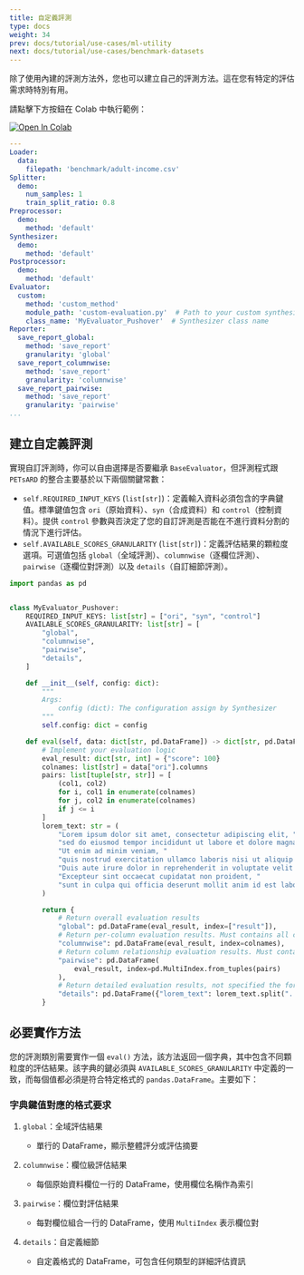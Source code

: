```yaml
---
title: 自定義評測
type: docs
weight: 34
prev: docs/tutorial/use-cases/ml-utility
next: docs/tutorial/use-cases/benchmark-datasets
---
```



除了使用內建的評測方法外，您也可以建立自己的評測方法。這在您有特定的評估需求時特別有用。

請點擊下方按鈕在 Colab 中執行範例：

[![Open In Colab](https://colab.research.google.com/assets/colab-badge.svg)](https://colab.research.google.com/github/nics-tw/petsard/blob/main/demo/custom-evaluation.ipynb)

```yaml
---
Loader:
  data:
    filepath: 'benchmark/adult-income.csv'
Splitter:
  demo:
    num_samples: 1
    train_split_ratio: 0.8
Preprocessor:
  demo:
    method: 'default'
Synthesizer:
  demo:
    method: 'default'
Postprocessor:
  demo:
    method: 'default'
Evaluator:
  custom:
    method: 'custom_method'
    module_path: 'custom-evaluation.py'  # Path to your custom synthesizer
    class_name: 'MyEvaluator_Pushover'  # Synthesizer class name
Reporter:
  save_report_global:
    method: 'save_report'
    granularity: 'global'
  save_report_columnwise:
    method: 'save_report'
    granularity: 'columnwise'
  save_report_pairwise:
    method: 'save_report'
    granularity: 'pairwise'
...
```

## 建立自定義評測

實現自訂評測時，你可以自由選擇是否要繼承 `BaseEvaluator`，但評測程式跟 `PETsARD` 的整合主要基於以下兩個關鍵常數：

- `self.REQUIRED_INPUT_KEYS` (`list[str]`)：定義輸入資料必須包含的字典鍵值。標準鍵值包含 `ori`（原始資料）、`syn`（合成資料）和 `control`（控制資料）。提供 `control` 參數與否決定了您的自訂評測是否能在不進行資料分割的情況下進行評估。
- `self.AVAILABLE_SCORES_GRANULARITY` (`list[str]`)：定義評估結果的顆粒度選項。可選值包括 `global`（全域評測）、`columnwise`（逐欄位評測）、`pairwise`（逐欄位對評測）以及 `details`（自訂細節評測）。

```python
import pandas as pd


class MyEvaluator_Pushover:
    REQUIRED_INPUT_KEYS: list[str] = ["ori", "syn", "control"]
    AVAILABLE_SCORES_GRANULARITY: list[str] = [
        "global",
        "columnwise",
        "pairwise",
        "details",
    ]

    def __init__(self, config: dict):
        """
        Args:
            config (dict): The configuration assign by Synthesizer
        """
        self.config: dict = config

    def eval(self, data: dict[str, pd.DataFrame]) -> dict[str, pd.DataFrame]:
        # Implement your evaluation logic
        eval_result: dict[str, int] = {"score": 100}
        colnames: list[str] = data["ori"].columns
        pairs: list[tuple[str, str]] = [
            (col1, col2)
            for i, col1 in enumerate(colnames)
            for j, col2 in enumerate(colnames)
            if j <= i
        ]
        lorem_text: str = (
            "Lorem ipsum dolor sit amet, consectetur adipiscing elit, "
            "sed do eiusmod tempor incididunt ut labore et dolore magna aliqua. "
            "Ut enim ad minim veniam, "
            "quis nostrud exercitation ullamco laboris nisi ut aliquip ex ea commodo consequat. "
            "Duis aute irure dolor in reprehenderit in voluptate velit esse cillum dolore eu fugiat nulla pariatur. "
            "Excepteur sint occaecat cupidatat non proident, "
            "sunt in culpa qui officia deserunt mollit anim id est laborum."
        )

        return {
            # Return overall evaluation results
            "global": pd.DataFrame(eval_result, index=["result"]),
            # Return per-column evaluation results. Must contains all column names
            "columnwise": pd.DataFrame(eval_result, index=colnames),
            # Return column relationship evaluation results. Must contains all column pairs
            "pairwise": pd.DataFrame(
                eval_result, index=pd.MultiIndex.from_tuples(pairs)
            ),
            # Return detailed evaluation results, not specified the format
            "details": pd.DataFrame({"lorem_text": lorem_text.split(". ")}),
        }
```

## 必要實作方法

您的評測類別需要實作一個 `eval()` 方法，該方法返回一個字典，其中包含不同顆粒度的評估結果。該字典的鍵必須與 `AVAILABLE_SCORES_GRANULARITY` 中定義的一致，而每個值都必須是符合特定格式的 `pandas.DataFrame`。主要如下：

### 字典鍵值對應的格式要求

1. `global`：全域評估結果

    - 單行的 DataFrame，顯示整體評分或評估摘要

2. `columnwise`：欄位級評估結果

    - 每個原始資料欄位一行的 DataFrame，使用欄位名稱作為索引

3. `pairwise`：欄位對評估結果

    - 每對欄位組合一行的 DataFrame，使用 `MultiIndex` 表示欄位對

4. `details`：自定義細節

    - 自定義格式的 DataFrame，可包含任何類型的詳細評估資訊